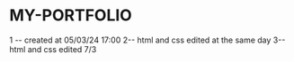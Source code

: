 # MY-PORTFOLIO
1 -- created at 05/03/24 17:00 
2-- html and css edited at the same day
3-- html and css edited  7/3
 
